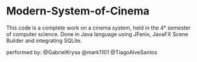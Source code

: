 # Modern-System-of-Cinema
This code is a complete work on a cinema system, held in the 4° semester of computer science. Done in Java language using JFenix, JavaFX Scene Builder and integrating SQLite.

performed by:
@GabrielKrysa
@mark1101
@TiagoAlveSantos
